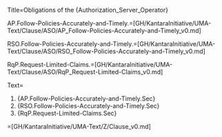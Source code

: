 Title=Obligations of the {Authorization_Server_Operator}

AP.Follow-Policies-Accurately-and-Timely.=[GH/KantaraInitiative/UMA-Text/Clause/ASO/AP_Follow-Policies-Accurately-and-Timely_v0.md]

RSO.Follow-Policies-Accurately-and-Timely.=[GH/KantaraInitiative/UMA-Text/Clause/ASO/RSO_Follow-Policies-Accurately-and-Timely_v0.md]

RqP.Request-Limited-Claims.=[GH/KantaraInitiative/UMA-Text/Clause/ASO/RqP_Request-Limited-Claims_v0.md]

Text=<ol><li>{AP.Follow-Policies-Accurately-and-Timely.Sec}<li>{RSO.Follow-Policies-Accurately-and-Timely.Sec}<li>{RqP.Request-Limited-Claims.Sec}</ol>

=[GH/KantaraInitiative/UMA-Text/Z/Clause_v0.md]
